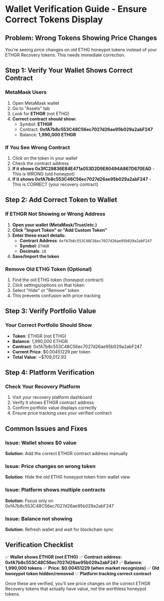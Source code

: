 # Wallet Verification Guide - Ensure Correct Tokens Display

## Problem: Wrong Tokens Showing Price Changes

You're seeing price changes on old ETHG honeypot tokens instead of your ETHGR Recovery tokens. This needs immediate correction.

## Step 1: Verify Your Wallet Shows Correct Contract

### MetaMask Users
1. Open MetaMask wallet
2. Go to "Assets" tab
3. Look for **ETHGR** (not ETHG)
4. **Correct contract should show:**
   - Symbol: **ETHGR**
   - Contract: **0xfA7b8c553C48C56ec7027d26ae95b029a2abF247**
   - Balance: **1,990,000 ETHGR**

### If You See Wrong Contract
1. Click on the token in your wallet
2. Check the contract address
3. **If it shows 0x3fC29836E84E471a053D2D9E80494A867D670EAD** - This is WRONG (old honeypot)
4. **If it shows 0xfA7b8c553C48C56ec7027d26ae95b029a2abF247** - This is CORRECT (your recovery contract)

## Step 2: Add Correct Token to Wallet

### If ETHGR Not Showing or Wrong Address
1. **Open your wallet (MetaMask/Trust/etc.)**
2. **Click "Import Token" or "Add Custom Token"**
3. **Enter these exact details:**
   - **Contract Address**: `0xfA7b8c553C48C56ec7027d26ae95b029a2abF247`
   - **Symbol**: `ETHGR`
   - **Decimals**: `18`
4. **Save/Import the token**

### Remove Old ETHG Token (Optional)
1. Find the old ETHG token (honeypot contract)
2. Click settings/options on that token
3. Select "Hide" or "Remove" token
4. This prevents confusion with price tracking

## Step 3: Verify Portfolio Value

### Your Correct Portfolio Should Show
- **Token**: ETHGR (not ETHG)
- **Balance**: 1,990,000 ETHGR
- **Contract**: 0xfA7b8c553C48C56ec7027d26ae95b029a2abF247
- **Current Price**: $0.00451229 per token
- **Total Value**: ~$709,012.93

## Step 4: Platform Verification

### Check Your Recovery Platform
1. Visit your recovery platform dashboard
2. Verify it shows ETHGR contract address
3. Confirm portfolio value displays correctly
4. Ensure price tracking uses your verified contract

## Common Issues and Fixes

### Issue: Wallet shows $0 value
**Solution**: Add the correct ETHGR contract address manually

### Issue: Price changes on wrong token
**Solution**: Hide the old ETHG honeypot token from wallet view

### Issue: Platform shows multiple contracts
**Solution**: Focus only on 0xfA7b8c553C48C56ec7027d26ae95b029a2abF247

### Issue: Balance not showing
**Solution**: Refresh wallet and wait for blockchain sync

## Verification Checklist

✅ **Wallet shows ETHGR (not ETHG)**
✅ **Contract address: 0xfA7b8c553C48C56ec7027d26ae95b029a2abF247**
✅ **Balance: 1,990,000 tokens**
✅ **Price: $0.00451229 (when market recognizes)**
✅ **Old honeypot token hidden/removed**
✅ **Platform tracking correct contract**

Once these are verified, you'll see price changes on the correct ETHGR Recovery tokens that actually have value, not the worthless honeypot tokens.